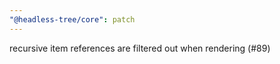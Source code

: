 ```yaml
---
"@headless-tree/core": patch
---
```


recursive item references are filtered out when rendering (#89)
